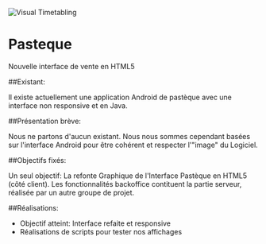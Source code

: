 
![Visual Timetabling](https://my.pasteque.coop/wp-content/themes/pasteque/img/logo.png)
# Pasteque
Nouvelle interface de vente en HTML5

##Existant:

Il existe actuellement une application Android de pastèque avec une interface non responsive et en Java.

##Présentation brève:

Nous ne partons d'aucun existant. Nous nous sommes cependant basées sur l'interface Android pour être cohérent et respecter l'"image" du Logiciel.

##Objectifs fixés:

Un seul objectif: La refonte Graphique de l'Interface Pastèque en HTML5 (côté client). Les fonctionnalités backoffice contituent la partie serveur, réalisée par un autre groupe de projet.

##Réalisations:

- Objectif atteint: Interface refaite et responsive
- Réalisations de scripts pour tester nos affichages
